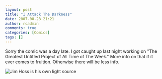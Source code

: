 ```yaml
---
layout: post
title: "I Attack The Darkness"
date: 2007-08-28 21:21
author: rcadmin
comments: true
categories: [Comics]
tags: []
---
```

Sorry the comic was a day late. I got caught up last night working on "The Greatest Untitled Project of All Time of The Week." More info on that if it ever comes to fruition. Otherwise there will be less info.

<img src='http://dl.bitsmack.com/uploads/2007/08/20070828.jpg' title='Jim Hoss is his own light source' />
